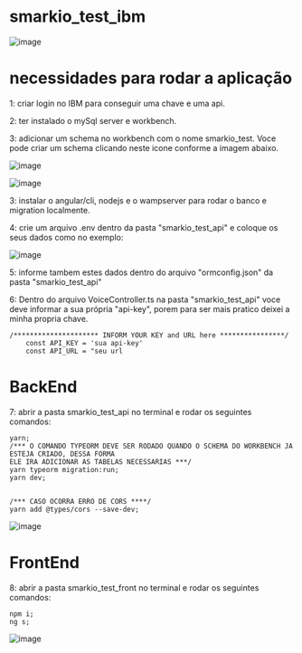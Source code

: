 # smarkio_test_ibm

![image](https://user-images.githubusercontent.com/62350674/123356441-1e6bc500-d53e-11eb-92c1-e2ff90882e74.png)

# necessidades para rodar a aplicação

1: criar login no IBM para conseguir uma chave e uma api.

2: ter instalado o mySql server e workbench.

3: adicionar um schema no workbench com o nome smarkio_test. Voce pode criar um schema clicando neste icone conforme a imagem abaixo.

![image](https://user-images.githubusercontent.com/62350674/123459422-a690af80-d5bc-11eb-9d15-7c01b9a683ef.png)

![image](https://user-images.githubusercontent.com/62350674/123459945-5239ff80-d5bd-11eb-8afe-7f86e42a2059.png)


3: instalar o angular/cli, nodejs e o wampserver para rodar o banco e migration localmente.

4: crie um arquivo .env dentro da pasta "smarkio_test_api" e coloque os seus dados como no exemplo:

![image](https://user-images.githubusercontent.com/62350674/123447096-de452a80-d5af-11eb-914d-0aee9a40a101.png)

5: informe tambem estes dados dentro do arquivo "ormconfig.json" da pasta "smarkio_test_api"

6: Dentro do arquivo VoiceController.ts na pasta "smarkio_test_api" voce deve informar a sua própria "api-key", porem para ser mais pratico deixei a minha propria chave.

 	/********************* INFORM YOUR KEY and URL here ****************/
        const API_KEY = 'sua api-key'
        const API_URL = "seu url

# BackEnd

7: abrir a pasta smarkio_test_api no terminal e rodar os seguintes comandos:
	
  	yarn;
	/*** O COMANDO TYPEORM DEVE SER RODADO QUANDO O SCHEMA DO WORKBENCH JA ESTEJA CRIADO, DESSA FORMA
	ELE IRA ADICIONAR AS TABELAS NECESSARIAS ***/
	yarn typeorm migration:run;
	yarn dev;
	
	
	/*** CASO OCORRA ERRO DE CORS ****/
  	yarn add @types/cors --save-dev;

![image](https://user-images.githubusercontent.com/62350674/123448071-e81b5d80-d5b0-11eb-86e4-f709621124b6.png)

 
# FrontEnd
 
8: abrir a pasta smarkio_test_front no terminal e rodar os seguintes comandos:
	
	npm i;
	ng s;

![image](https://user-images.githubusercontent.com/62350674/123447984-d0dc7000-d5b0-11eb-9cfa-8ac56b5262db.png)
